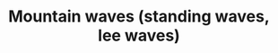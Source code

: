 ---
learningObjectiveId: "050.02.05"
parentId: "050.02"
title: Mountain waves (standing waves, lee waves)
---